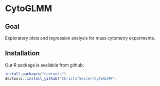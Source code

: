 # CytoGLMM

## Goal

Exploratory plots and regression analysis for mass cytometry experiments.

## Installation

Our R package is available from github:

``` r
install.packages("devtools")
devtools::install_github("ChristofSeiler/CytoGLMM")
```
